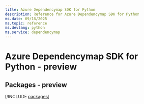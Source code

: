 ```yaml
---
title: Azure Dependencymap SDK for Python
description: Reference for Azure Dependencymap SDK for Python
ms.date: 09/18/2025
ms.topic: reference
ms.devlang: python
ms.service: dependencymap
---
```

# Azure Dependencymap SDK for Python - preview
## Packages - preview
[!INCLUDE [packages](dependencymap-index.md)]